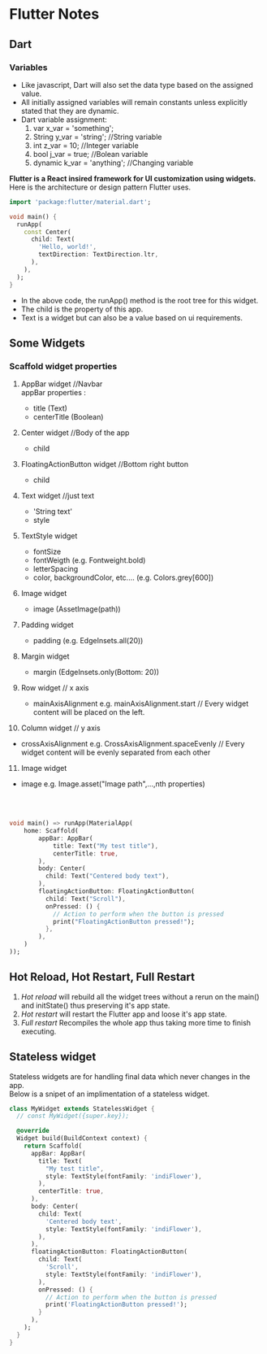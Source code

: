 # Flutter Notes
## Dart
### Variables
* Like javascript, Dart will also set the data type based on the assigned value.
* All initially assigned variables will remain constants unless explicitly stated that they are dynamic.
* Dart variable assignment:
  1. var x_var = 'something';
  2. String y_var = 'string'; //String variable
  3. int z_var = 10; //Integer variable
  4. bool j_var = true; //Bolean variable
  5. dynamic k_var = 'anything'; //Changing variable

**Flutter is a React insired framework for UI customization using widgets.**  
Here is the architecture or design pattern Flutter uses.  
```Dart
import 'package:flutter/material.dart';

void main() {
  runApp(
    const Center(
      child: Text(
        'Hello, world!',
        textDirection: TextDirection.ltr,
      ),
    ),
  );
}
```

* In the above code, the runApp() method is the root tree for this widget.
* The child is the property of this app.
* Text is a widget but can also be a value based on ui requirements.

## Some Widgets
### Scaffold widget properties

1. AppBar widget //Navbar  
  appBar properties :
     * title (Text)
     * centerTitle (Boolean)
  
2. Center widget //Body of the app
   * child

3. FloatingActionButton widget //Bottom right button
   * child

4. Text widget //just text
   * 'String text'
   * style

5. TextStyle widget
   * fontSize
   * fontWeigth (e.g. Fontweight.bold)
   * letterSpacing
   * color, backgroundColor, etc....  (e.g. Colors.grey[600])

6. Image widget
   * image (AssetImage(path))

7. Padding widget
   * padding (e.g. EdgeInsets.all(20))
  
8. Margin widget
   * margin (EdgeInsets.only(Bottom: 20))

9. Row widget // x axis
   * mainAxisAlignment e.g. mainAxisAlignment.start // Every widget content will be placed on the left.

10. Column widget // y axis
   * crossAxisAlignment e.g. CrossAxisAlignment.spaceEvenly // Every widget content will be evenly separated from each other
  
11. Image widget
   * image e.g. Image.asset("Image path",...,nth properties)

<br>
<br>

```Dart
void main() => runApp(MaterialApp(
    home: Scaffold(
        appBar: AppBar(
            title: Text("My test title"),
            centerTitle: true,
        ),
        body: Center(
          child: Text("Centered body text"),
        ),
        floatingActionButton: FloatingActionButton(
          child: Text("Scroll"),
          onPressed: () {
            // Action to perform when the button is pressed
            print("FloatingActionButton pressed!");
          },
        ),
    )
));
```
## 

## Hot Reload, Hot Restart, Full Restart
1. _Hot reload_ will rebuild all the widget trees without a rerun on the main() and initState() thus preserving it's app state.
2. _Hot restart_ will restart the Flutter app and loose it's app state.
3. _Full restart_ Recompiles the whole app thus taking more time to finish executing. 
   
## Stateless widget
Stateless widgets are for handling final data which never changes in the app.  
Below is a snipet of an implimentation of a stateless widget.
```Dart
class MyWidget extends StatelessWidget {
  // const MyWidget({super.key});

  @override
  Widget build(BuildContext context) {
    return Scaffold(
      appBar: AppBar(
        title: Text(
          "My test title",
          style: TextStyle(fontFamily: 'indiFlower'),
        ),
        centerTitle: true,
      ),
      body: Center(
        child: Text(
          'Centered body text',
          style: TextStyle(fontFamily: 'indiFlower'),
        ),
      ),
      floatingActionButton: FloatingActionButton(
        child: Text(
          'Scroll',
          style: TextStyle(fontFamily: 'indiFlower'),
        ),
        onPressed: () {
          // Action to perform when the button is pressed
          print('FloatingActionButton pressed!');
        }
      ),
    );
  }
}
```
